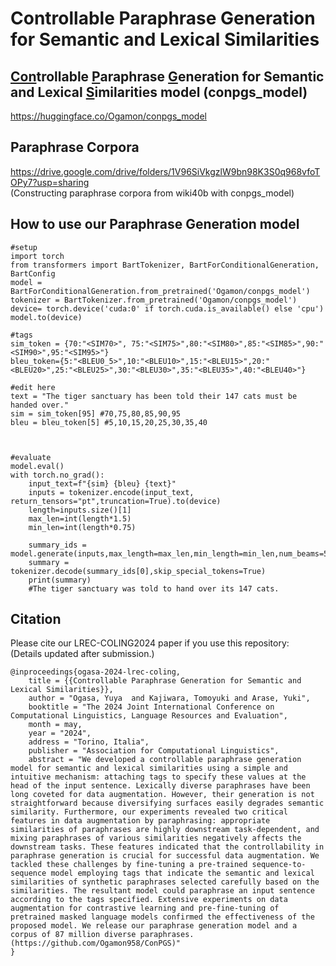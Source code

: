 # Controllable Paraphrase Generation for Semantic and Lexical Similarities

## <u>Con</u>trollable <u>P</u>araphrase <u>G</u>eneration for Semantic and Lexical <u>S</u>imilarities model (conpgs_model) 

https://huggingface.co/Ogamon/conpgs_model  


## Paraphrase Corpora  
https://drive.google.com/drive/folders/1V96SiVkgzlW9bn98K3S0q968vfoTOPy7?usp=sharing  
(Constructing paraphrase corpora from wiki40b with conpgs_model)


## How to use our Paraphrase Generation model

```
#setup
import torch
from transformers import BartTokenizer, BartForConditionalGeneration, BartConfig
model = BartForConditionalGeneration.from_pretrained('Ogamon/conpgs_model')
tokenizer = BartTokenizer.from_pretrained('Ogamon/conpgs_model')
device= torch.device('cuda:0' if torch.cuda.is_available() else 'cpu')
model.to(device)

#tags
sim_token = {70:"<SIM70>", 75:"<SIM75>",80:"<SIM80>",85:"<SIM85>",90:"<SIM90>",95:"<SIM95>"}
bleu_token={5:"<BLEU0_5>",10:"<BLEU10>",15:"<BLEU15>",20:"<BLEU20>",25:"<BLEU25>",30:"<BLEU30>",35:"<BLEU35>",40:"<BLEU40>"}
```

```
#edit here
text = "The tiger sanctuary has been told their 147 cats must be handed over."
sim = sim_token[95] #70,75,80,85,90,95
bleu = bleu_token[5] #5,10,15,20,25,30,35,40 



#evaluate
model.eval()
with torch.no_grad():
    input_text=f"{sim} {bleu} {text}"  
    inputs = tokenizer.encode(input_text, return_tensors="pt",truncation=True).to(device)
    length=inputs.size()[1]
    max_len=int(length*1.5)
    min_len=int(length*0.75)       
    
    summary_ids = model.generate(inputs,max_length=max_len,min_length=min_len,num_beams=5)
    summary = tokenizer.decode(summary_ids[0],skip_special_tokens=True)
    print(summary)
    #The tiger sanctuary was told to hand over its 147 cats.
```


## Citation
Please cite our LREC-COLING2024 paper if you use this repository:  
(Details updated after submission.)

```
@inproceedings{ogasa-2024-lrec-coling,
    title = {{Controllable Paraphrase Generation for Semantic and Lexical Similarities}},
    author = "Ogasa, Yuya  and Kajiwara, Tomoyuki and Arase, Yuki",
    booktitle = "The 2024 Joint International Conference on Computational Linguistics, Language Resources and Evaluation",
    month = may,
    year = "2024",
    address = "Torino, Italia",
    publisher = "Association for Computational Linguistics",
    abstract = "We developed a controllable paraphrase generation model for semantic and lexical similarities using a simple and intuitive mechanism: attaching tags to specify these values at the head of the input sentence. Lexically diverse paraphrases have been long coveted for data augmentation. However, their generation is not straightforward because diversifying surfaces easily degrades semantic similarity. Furthermore, our experiments revealed two critical features in data augmentation by paraphrasing: appropriate similarities of paraphrases are highly downstream task-dependent, and mixing paraphrases of various similarities negatively affects the downstream tasks. These features indicated that the controllability in paraphrase generation is crucial for successful data augmentation. We tackled these challenges by fine-tuning a pre-trained sequence-to-sequence model employing tags that indicate the semantic and lexical similarities of synthetic paraphrases selected carefully based on the similarities. The resultant model could paraphrase an input sentence according to the tags specified. Extensive experiments on data augmentation for contrastive learning and pre-fine-tuning of pretrained masked language models confirmed the effectiveness of the proposed model. We release our paraphrase generation model and a corpus of 87 million diverse paraphrases. (https://github.com/Ogamon958/ConPGS)"
}
```
